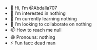 - 👋 Hi, I’m @Abdalla707
- 👀 I’m interested in nothing
- 🌱 I’m currently learning nothing
- 💞️ I’m looking to collaborate on nothing
- 📫 How to reach me null
- 😄 Pronouns: nothing
- ⚡ Fun fact: dead man

<!---
Abdalla707/Abdalla707 is a ✨ special ✨ repository because its `README.md` (this file) appears on your GitHub profile.
You can click the Preview link to take a look at your changes.
--->
